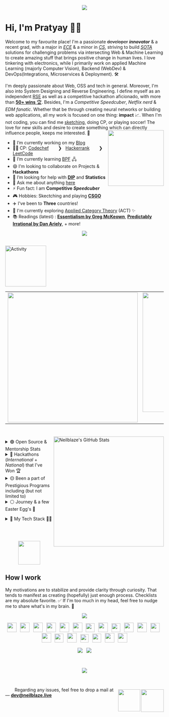<p align="center">
  <img  src="https://user-images.githubusercontent.com/48355572/207961878-f24217cf-d514-4ee9-90f9-bebd4111a6a0.png">
  <br>


# Hi, I'm Pratyay 👋🏻

Welcome to my favourite place! I'm a passionate ~~developer~~ **_innovator_** & a recent grad, with a major in [*ECE*](https://en.wikipedia.org/?title=Electronics_and_Communication_Engineering&redirect=no) & a minor in [*CS*](https://en.wikipedia.org/wiki/Computer_science), striving to build [_SOTA_](https://en.wikipedia.org/wiki/State_of_the_art) solutions for challenging problems via intersecting Web & Machine Learning to create amazing stuff that brings positive change in human lives. I love tinkering with electronics, while I primarily work on applied Machine Learning (majorly Computer Vision), Backend (WebDev) & DevOps(Integrations, Microservices & Deployment). 🛠️

I'm deeply passionate about Web, OSS and tech in general. Moreover, I'm also into System Designing and Reverse Engineering. I define myself as an independent [RSE](https://ukrse.github.io/who.html) as well as a competitive hackathon aficionado, with more than [**50+ wins** 🏆](https://bit.ly/3nuM2Lz). Besides, I'm a _Competitive Speedcuber_, _Netflix nerd_ & _EDM fanatic_. Whether that be through creating neural networks or building web applications, all my work is focused on one thing: **impact** 📈. When I'm not coding, you can find me [sketching](https://urlx.vercel.app/ed-sheeran), doing CP, or playing soccer! The love for new skills and desire to create something which can directly influence people, keeps me interested. 🚀
<img align='right' src='https://user-images.githubusercontent.com/48355572/205913210-a40d093c-c40f-4cf7-b6ec-c67cd953476a.png' width='177'>

- 🔭 I’m currently working on my [Blog](https://blog.neilblaze.live) <a href="https://blog.neilblaze.live"><img src="https://user-images.githubusercontent.com/48355572/234940695-3b5baa71-01f5-4156-aca0-7a759bdec650.gif" width="12.9px" height="12.9px"></a>
- 👨‍💻 CP: [Codechef](https://www.codechef.com/users/zack_007) <a href="https://www.codechef.com/users/zack_007"><img src="https://user-images.githubusercontent.com/48355572/234939005-1a3b35fe-c834-44e6-987e-e86a1deee81c.png" width="14px" height="14px"></a> &nbsp; ❯ &nbsp; [Hackerrank](https://www.hackerrank.com/N3ilz_BL4Z3) <a href="https://www.hackerrank.com/N3ilz_BL4Z3"><img src="https://user-images.githubusercontent.com/48355572/234939454-3defe865-400a-46ec-9d2d-59f9eb8d7d06.png" width="14px" height="14px"></a> &nbsp; ❯ &nbsp; [LeetCode](https://leetcode.com/Neilblaze) <a href="https://leetcode.com/Neilblaze"><img src="https://user-images.githubusercontent.com/48355572/234939592-15f29ec2-10f5-41da-a6ca-7d78db446aa0.png" width="14px" height="14px"></a>
- 🌱 I’m currently learning [BPF](https://en.wikipedia.org/wiki/Berkeley_Packet_Filter) 🖧
- 😄 I’m looking to collaborate on Projects & **Hackathons** <img src="https://user-images.githubusercontent.com/48355572/234943320-94375e5d-9028-4d61-8b7b-eed4f4fe6c86.gif" width="15px" height="15px">
- 🤔 I’m looking for help with [**DIP**](https://en.wikipedia.org/wiki/Digital_image_processing) and **Statistics**
- 💬 Ask me about anything [here](https://github.com/Neilblaze/Neilblaze/issues)
- ⚡ Fun fact: I am **Competitive _Speedcuber_**
- 🎮 Hobbies: Skectching and playing [**CSGO**](https://urlx.vercel.app/csgo-rank) <a href="https://steamcommunity.com/id/NeilzxD"><img src="https://user-images.githubusercontent.com/48355572/234972696-0cbb7e64-16ba-4f6a-a5be-d7b64d361897.png" width="14px" height="14px"></a>
- ✈️ I've been to **Three** countries!
- 🧭 I'm currently exploring [Applied Category Theory](https://arxiv.org/pdf/1809.05923.pdf) (ACT) ✨
- 📚 Readings (latest) : [**Essentialism by Greg McKeown**](https://literal.club/neilblaze/book/essentialism-d4v31), [**Predictably Irrational by Dan Ariely**](https://literal.club/neilblaze/book/predictably-irrational-60c6r), + more!

<p align="center">
  <img src="https://user-images.githubusercontent.com/48355572/209539106-8e1cbfc6-2f3d-4afd-b96a-890d967dd9ab.png">
</p>

<div>

<br/>

<img src="https://user-images.githubusercontent.com/48355572/272910172-1266ac8f-a1de-43d9-94f9-44a0a90b67a0.png" alt="Activity" width="130px"/>
<table><tr><td valign="top" width="41%">
<a href="https://www.instagram.com/neilzblaze"><img src="https://res.cloudinary.com/dutfy6mlc/image/upload/v1696511607/j716mmpp877n3lvlvck5.webp" width="413px"></a>
</td><td valign="top" width="40%">
<a href="https://open.spotify.com/user/31okuur5huofrrd3n6y6v2gyrjx4"><img src="https://spotify-recently-played-readme.vercel.app/api?user=31okuur5huofrrd3n6y6v2gyrjx4&width=380&count=2" width="380px"></a>
</td><td valign="top" width="18%">
<a href="https://calendly.com/neilblaze/meetings"><img src="https://i.postimg.cc/8zMy25r3/schedule-Ca-L.webp" width="210px"></a>
</td></tr></table>

<br/>


<img align="right" style="padding-top: 7px;" src="https://github-readme-streak-stats.herokuapp.com?user=Neilblaze&theme=blue-green&hide_border=true&date_format=M%20j%5B%2C%20Y%5D&background=DD272700&stroke=5326DD&fire=DD2727&ring=242EDC&sideNums=25C9DD" alt="Neilblaze's GitHub Stats" width="350" />  


<p align="left">
<details><summary> 🟢 Open Source & Mentorship Stats <img src="https://user-images.githubusercontent.com/48355572/234978665-08b7d16e-dace-479a-a061-478972c43f6b.gif" width="14px" height="14px"></summary>
<p>

- [Google Code-In'19](https://codein.withgoogle.com/archive/2019/organization/6265089057882112/) @Tensorflow &nbsp; ❯ &nbsp; (Mentor)
- [HackInCodes'20](https://hakincodes.tech) &nbsp; ❯ &nbsp; (Project Admin + Mentor)
- [Kharagpur Winter of Code (KWoC) 2020](https://kwoc.kossiitkgp.org) @IITKgp &nbsp; ❯ &nbsp; (Mentor)
- [NJACK Winter of Code 2020](http://njackwinterofcode.github.io) @IITPatna &nbsp; ❯ &nbsp; (Project Admin + Mentor)
- [DSC NSEC Winter of Code 2020](https://winterofcode.com) &nbsp; ❯ &nbsp; (Mentor)
- [Script Winter of Code (SWOC)](http://swoc.tech) 2020 &nbsp; ❯ &nbsp; (Mentor)
- [Hyperedge Winter of Blockchain](https://hyperedge.so/wob) 2023 &nbsp; ❯ &nbsp; (Mentor)
- [GirlScript Summer of Code](https://gssoc.girlscript.tech) (GSSoC) 2023 &nbsp; ❯ &nbsp; (Mentor)
- [Social Winter of Code](https://www.socialwinterofcode.com) (SWoC) 2023 &nbsp; ❯ &nbsp; (Mentor)


<br/>

💡 **Fun Fact** : Other affiliations include being PA's in [TSoC](https://tsoc.dev/projects), [SSoC](https://www.linkedin.com/posts/scriptwinterofcode_swoc-2022-team-activity-6911533140339552256-_bNL/) I've mentored over ***2.5K+*** students across the globe by mentoring hackers in International Hackathons, for e.g. :- 
<br/>

<table><tr><td valign="top" width="60%">

## <a href="https://github.com/neilblaze"><img src="https://user-images.githubusercontent.com/48355572/234984847-4e6b24f7-6a4a-4428-9924-fd34774d512c.png" title="MentorshipLogo" alt="Provided mentorship in the following hackathons" width="auto"/> </a>
 
| **Hackathon** | **Host** | **Place** |
| --- | --- | --- |
[Hack the North 2020++](https://hackthenorth.com)             | University of Waterloo, CA                                    |  Remote  |
[SunHacks 2020](https://sunhacks.io)                          | Arizona State University                                      |  Remote  |
[nwHacks 2021](https://www.nwhacks.io)                        | UBC Vancouver, CA                                             |  Remote  |
[Hack the NorthEast 2021](https://hackthenortheast.com)       | HTNE                                                          |  Remote  |
[SacHacks 2021](https://sachacks.io)                          | UC Davis                                                      |  Remote  |
[TartanHacks 2021](https://www.tartanhacks.com)               | Carnegie Mellon University                                    |  Remote  |
[SigmaHacks-2.0 2021](https://sigmahacks.org)                 | SigmaHacks                                                    |  Remote  |
[SBUHacks 2021](https://sbuhacks.org)                         | Stony Brook University                                        |  Remote  |
[StormHacks 2021](https://stormhacks.com)                     | Simon Fraser University                                       |  Remote  |
[UofTHacks-X 2023](https://uofthacks.com)                     | University of Toronto                                         |  Remote  |
[Hack@Brown 2023](https://2023.hackatbrown.org)               | Brown University                                              |  Remote  |
[McHacks 2023](https://www.mchacks.ca)                        | McGill University                                             |  Remote  |
[HackMIT 2023](https://hackmit.org)                           | Massachusetts Institute of Technology                         |  Remote  |
[Cal Hacks 10.0 2023](https://www.calhacks.io)                | UC Berkeley                                                   |  Remote  |
 
</td><td valign="top" width="40%">

## <a href="https://github.com/neilblaze"><img src="https://user-images.githubusercontent.com/48355572/234985823-3da24d69-f3c8-4fac-b789-0b683c378b53.png" title="InterestedOrganizations" alt="Organizations of interest" width="auto"/> </a>   

- [Tensorflow](https://github.com/tensorflow) <img src="https://user-images.githubusercontent.com/48355572/234987454-6b44ef88-e396-4a93-88e2-8e61274257ea.png" width="14.5px" height="15.5px">
- [MediaPipe](https://github.com/google/mediapipe) <img src="https://user-images.githubusercontent.com/48355572/265551775-b498b260-aaba-4bd6-9751-737485aef6d0.png" width="15px" height="15px">
- [Apache Software Foundation](https://github.com/apache) <img src="https://user-images.githubusercontent.com/48355572/234987743-dbccbb63-4cd8-4e42-8e71-bff1249cf939.png" width="15px" height="15px">
- [Pytorch](https://github.com/pytorch) <img src="https://user-images.githubusercontent.com/48355572/234988080-cf2778c5-3599-4647-ae7d-d5a162c86fb8.png" width="10px" height="13px">
- [Numpy](https://github.com/numpy) <img src="https://user-images.githubusercontent.com/48355572/234988613-acbb0932-5bc2-47ae-83d6-70ced6cd724d.png" width="15px" height="15px">
- [Layer5](https://layer5.io) <img src="https://user-images.githubusercontent.com/48355572/234989129-48e5f558-7c33-485d-83bb-7651215c3058.png" width="12px" height="12px">
- [Sigstore](https://github.com/sigstore) <img src="https://user-images.githubusercontent.com/48355572/234989351-e59efb75-e7af-4e67-8f00-1be9c915f96e.png" width="12px" height="12px">
- [Cilium](https://github.com/cilium) <img src="https://user-images.githubusercontent.com/48355572/234989858-5556f23e-2299-4bd8-adb8-4a400959bc50.png" width="14px" height="14px">
- [Processing Foundation](https://github.com/processing) <img src="https://user-images.githubusercontent.com/48355572/234990297-b0adceb5-5fcd-4522-9cc4-f91991f9c112.png" width="12px" height="14px">
- [Publiclab](https://github.com/publiclab) <img src="https://user-images.githubusercontent.com/48355572/234990484-3b7c777e-fd4b-4c64-a2f9-4e5dc96c631f.png" width="12.5px" height="12px">
- [gRPC](https://github.com/grpc) <img src="https://user-images.githubusercontent.com/48355572/265551910-84de7026-16ee-4b74-8aca-9cc74fb3241c.png" width="13px" height="13px">
- [DSCAOT](https://dscaot.xyz) <img src="https://github.com/apache/apisix/assets/48355572/74555b59-4af8-42be-802c-a3837f3ea2ad" width="18px" height="10px">
- [BioConda](https://github.com/bioconda) <img src="https://user-images.githubusercontent.com/48355572/234990936-1dceeb8d-aa92-48f9-b529-b5e04f44cd69.png" width="13px" height="13px">
- [Fossasia](https://github.com/fossasia) <img src="https://user-images.githubusercontent.com/48355572/234991428-bde6d1cc-529b-4258-9bd2-fee9b95de049.png" width="12px" height="12px">
- [Anitab-Org](https://github.com/anitab-org) <img src="https://user-images.githubusercontent.com/48355572/234991658-3fdb31ec-5ad1-4791-aa77-41dd0177c8ca.png" width="12px" height="12px">

<br/>

</td></tr></table>


<br/>
</p>
</details>


<details><summary> 🔵 Hackathons (<i>International</i> + <i>National</i>) that I've Won 🏆 <img src="https://user-images.githubusercontent.com/48355572/234978665-08b7d16e-dace-479a-a061-478972c43f6b.gif" width="14px" height="14px"></summary> 
<p><br/><br/><br/>
  
| **Year** | **Name of Hackathon** | **Organizer (Name of International Institution/Organisation) 🏫** | **Position / Award 🏆** | **Explore Project** |
| --- | --- | --- | --- | --- |
| 2024 | [CalgaryHacks 2024](https://calgaryhacks-2024.devpost.com) <img src="https://user-images.githubusercontent.com/48355572/234949697-2534f427-c3e9-43bd-b81c-353c4f21405d.jpg" width="18px" height="14px"> | University of Calgary | Tier 1 — Second Place | [View](https://devpost.com/software/visionaid) <a href="https://devpost.com/software/visionaid" target="_blank"><img src="https://user-images.githubusercontent.com/48355572/222726664-140bd1cf-fb29-4fd5-8926-d659c4632ea7.png" width="12px" height="12px"></a> |
| 2023 | [Hacktech 2023](https://hacktech-2023.devpost.com) <img src="https://user-images.githubusercontent.com/48355572/234949697-2534f427-c3e9-43bd-b81c-353c4f21405d.jpg" width="18px" height="14px"> | California Institute of Technology (Caltech) | Grand Prize — Best Hack (Senior Division) | [View](https://devpost.com/software/up-cycle) <a href="https://devpost.com/software/up-cycle" target="_blank"><img src="https://user-images.githubusercontent.com/48355572/222726664-140bd1cf-fb29-4fd5-8926-d659c4632ea7.png" width="12px" height="12px"></a> |
| 2023 | [MetroHacks 2023](https://metrohacks-2023-19943.devpost.com) | MetroHacks — ACP / ASR-X | 1st Place (Best Overall) — Communication Track (18+, Advanced Category) | [View](https://devpost.com/software/historacle) <a href="https://devpost.com/software/historacle" target="_blank"><img src="https://user-images.githubusercontent.com/48355572/222726664-140bd1cf-fb29-4fd5-8926-d659c4632ea7.png" width="12px" height="12px"></a> |
| 2023 | [Web3Apps](https://web3apps-19509.devpost.com) | Major League Hacking (MLH) | Best Use of Hedera | [View](https://devpost.com/software/verisage) <a href="https://devpost.com/software/verisage" target="_blank"><img src="https://user-images.githubusercontent.com/48355572/222726664-140bd1cf-fb29-4fd5-8926-d659c4632ea7.png" width="12px" height="12px"></a> |
| 2023 | [University of Bridgeport Hackathon](https://bpt-hackathon.devpost.com) | University of Bridgeport | 1st Place Prize | [View](https://devpost.com/software/lyceum) <a href="https://devpost.com/software/lyceum" target="_blank"><img src="https://user-images.githubusercontent.com/48355572/222726664-140bd1cf-fb29-4fd5-8926-d659c4632ea7.png" width="12px" height="12px"></a> |
| 2023 | [Citro Hacks 2023](https://citro-hacks-2023.devpost.com) | Citro Tech | Best Collegiate Hack | [View](https://devpost.com/software/facemelody) <a href="https://devpost.com/software/facemelody" target="_blank"><img src="https://user-images.githubusercontent.com/48355572/222726664-140bd1cf-fb29-4fd5-8926-d659c4632ea7.png" width="12px" height="12px"></a> |
| 2023 | [Hack the Hill](https://hack-the-hill.devpost.com) | University of Ottawa & Carleton University | Best Use of Google Cloud | [View](https://devpost.com/software/onionalyze) <a href="https://devpost.com/software/onionalyze" target="_blank"><img src="https://user-images.githubusercontent.com/48355572/222726664-140bd1cf-fb29-4fd5-8926-d659c4632ea7.png" width="12px" height="12px"></a> |
| 2023 | [Scaling Ethereum](https://ethglobal.com/events/scaling2023) | ETH Global | Polybase — Pool Prize | [View](https://ethglobal.com/showcase/fund3r-fw35o) <a href="https://ethglobal.com/showcase/fund3r-fw35o" target="_blank"><img src="https://user-images.githubusercontent.com/48355572/222726664-140bd1cf-fb29-4fd5-8926-d659c4632ea7.png" width="12px" height="12px"></a> |
| 2023 | [Hack Around the World 2](https://hack-around-the-world-2.devpost.com) | Major League Hacking (MLH) | Best Domain Name from GoDaddy Registry [APAC Only] | [View](https://devpost.com/software/tomravel) <a href="https://devpost.com/software/tomravel" target="_blank"><img src="https://user-images.githubusercontent.com/48355572/222726664-140bd1cf-fb29-4fd5-8926-d659c4632ea7.png" width="12px" height="12px"></a> |
| 2023 | [EthForAll 2023](https://ethforall.devfolio.co) | Devfolio x ETHIndia | Arcana Network Auth Prize | [View](https://devfolio.co/projects/studysurf-5ec7) <a href="https://devfolio.co/projects/studysurf-5ec7" target="_blank"><img src="https://user-images.githubusercontent.com/48355572/222726664-140bd1cf-fb29-4fd5-8926-d659c4632ea7.png" width="12px" height="12px"></a> |
| 2023 | [Linode Hackathon 2023](https://dev.to/devteam/linode-dev-hackathon-winners-announced-2821) | Linode x DEV | Runner-Up — Smooth Shifters | [View](https://dev.to/devteam/linode-dev-hackathon-winners-announced-2821#:~:text=%23linodehackathon-,HealthifAI) <a href="https://dev.to/devteam/linode-dev-hackathon-winners-announced-2821#:~:text=%23linodehackathon-,HealthifAI" target="_blank"><img src="https://user-images.githubusercontent.com/48355572/222726664-140bd1cf-fb29-4fd5-8926-d659c4632ea7.png" width="12px" height="12px"></a> |
| 2023 | [Hacklytics 2023](https://hacklytics23.devpost.com) | Georgia Tech | Best Healthcare Hack | [View](https://devpost.com/software/healthifai) <a href="https://devpost.com/software/healthifai" target="_blank"><img src="https://user-images.githubusercontent.com/48355572/222726664-140bd1cf-fb29-4fd5-8926-d659c4632ea7.png" width="12px" height="12px"></a> |
| 2023 | [DeisHacks 2023](https://deishacks-2023.devpost.com) | Brandeis University | *Hidden Jem* Track Prize ([$500](https://user-images.githubusercontent.com/48355572/217180869-9f6dcd0a-3f81-4001-960a-2f341d80d73c.png))  | [View](https://devpost.com/software/land-of-a-thousand-hills-collectibles) <a href="https://devpost.com/software/land-of-a-thousand-hills-collectibles" target="_blank"><img src="https://user-images.githubusercontent.com/48355572/222726664-140bd1cf-fb29-4fd5-8926-d659c4632ea7.png" width="12px" height="12px"></a> |
| 2023 | [HackED](https://hacked-2023.devpost.com) | University of Alberta | Best Use of MongoDB Atlas | [View](https://devpost.com/software/edwiz) <a href="https://devpost.com/software/edwiz" target="_blank"><img src="https://user-images.githubusercontent.com/48355572/222726664-140bd1cf-fb29-4fd5-8926-d659c4632ea7.png" width="12px" height="12px"></a> |
| 2022 | [Hacky New Year!](https://hacky-new-year.devpost.com) | Major League Hacking | Most Innovative Hack | [View](https://devpost.com/software/collabworks) <a href="https://devpost.com/software/collabworks" target="_blank"><img src="https://user-images.githubusercontent.com/48355572/222726664-140bd1cf-fb29-4fd5-8926-d659c4632ea7.png" width="12px" height="12px"></a> |
| 2022 | [Hacky Winterland 2](https://hacky-winterland-2.devpost.com) | Major League Hacking (MLH) | Best Use of Google Cloud | [View](https://devpost.com/software/save-our-snooze) <a href="https://devpost.com/software/save-our-snooze" target="_blank"><img src="https://user-images.githubusercontent.com/48355572/222726664-140bd1cf-fb29-4fd5-8926-d659c4632ea7.png" width="12px" height="12px"></a> |
| 2022 | [MongoDB Atlas Hackathon 2022](https://dev.to/devteam/announcing-the-mongodb-atlas-hackathon-2022-on-dev-2107) | MongoDB x DEV | Runner-Up — Choose Your Own Adventure | [View](https://dev.to/devteam/mongodb-atlas-hackathon-2022-winners-announced-iib#:~:text=dotnet%20%23mongodb-,Binoculearn.ai) <a href="https://dev.to/devteam/mongodb-atlas-hackathon-2022-winners-announced-iib#:~:text=dotnet%20%23mongodb-,Binoculearn.ai" target="_blank"><img src="https://user-images.githubusercontent.com/48355572/222726664-140bd1cf-fb29-4fd5-8926-d659c4632ea7.png" width="12px" height="12px"></a> |
| 2022 | [MetroHacks 2022](https://metrohacks-2022.devpost.com) | MetroHacks — ASR-X | 1st Place (Best Overall) - Education Track (18+, Advanced Category) ; Most Creative Use of *Twilio* | [View](https://devpost.com/software/binoculearn) <a href="https://devpost.com/software/binoculearn" target="_blank"><img src="https://user-images.githubusercontent.com/48355572/222726664-140bd1cf-fb29-4fd5-8926-d659c4632ea7.png" width="12px" height="12px"></a> |
| 2022 | [Impractical Hackers 2](https://impracticalhackers2.devpost.com) | Major League Hacking (MLH) | Best Domain Name from GoDaddy Registry [APAC Only] | [View](https://devpost.com/software/sonicsurf) <a href="https://devpost.com/software/sonicsurf" target="_blank"><img src="https://user-images.githubusercontent.com/48355572/222726664-140bd1cf-fb29-4fd5-8926-d659c4632ea7.png" width="12px" height="12px"></a> |
| 2022 | [PeddieHacks](https://peddiehacks2022.devpost.com) | Peddie School, Hightstown, New Jersey | *Passion Prize by 1517* & *Education College Prize* | [View](https://devpost.com/software/summarizr-hczls7) <a href="https://devpost.com/software/summarizr-hczls7" target="_blank"><img src="https://user-images.githubusercontent.com/48355572/222726664-140bd1cf-fb29-4fd5-8926-d659c4632ea7.png" width="12px" height="12px"></a> |
| 2022 | [KYH Hackathon](https://katy-youth-hacks.devpost.com) | KatyYouthHacks | Best Overall Winner | [View](https://devpost.com/software/food-oasis-irp89a) <a href="https://devpost.com/software/food-oasis-irp89a" target="_blank"><img src="https://user-images.githubusercontent.com/48355572/222726664-140bd1cf-fb29-4fd5-8926-d659c4632ea7.png" width="12px" height="12px"></a> |
| 2022 | [Impact Hacks](https://impact-hacks.devpost.com) | Irvington High School Data Science Club | Judge's Choice | [View](https://devpost.com/software/food-oasis-irp89a) <a href="https://devpost.com/software/food-oasis-irp89a" target="_blank"><img src="https://user-images.githubusercontent.com/48355572/222726664-140bd1cf-fb29-4fd5-8926-d659c4632ea7.png" width="12px" height="12px"></a> |
| 2022 | [GryphHacks](https://gryphhacks-2022.devpost.com) | University of Guelph | Second Place Overall ; Best CI/CD Application Using CircleCI ; Best use of CockroachDB | [View](https://devpost.com/software/skript) <a href="https://devpost.com/software/skript" target="_blank"><img src="https://user-images.githubusercontent.com/48355572/222726664-140bd1cf-fb29-4fd5-8926-d659c4632ea7.png" width="12px" height="12px"></a> |
| 2022 | [RU Hacks](https://ru-hacks-2022-digital-15171.devpost.com) | Ryerson University | Best Application of DCP API 1st Place ; Best Use of Google Cloud ; Mini Win: Most Engaging Demo Video | [View](https://devpost.com/software/r-u-safe) <a href="https://devpost.com/software/r-u-safe" target="_blank"><img src="https://user-images.githubusercontent.com/48355572/222726664-140bd1cf-fb29-4fd5-8926-d659c4632ea7.png" width="12px" height="12px"></a> |
| 2022 | [SD Hacks](https://sd-hacks-2022.devpost.com) | UC San Diego | First Place ($1000) - MageAI challenge (Tied) | [View](https://devpost.com/software/hydroptimum) <a href="https://devpost.com/software/hydroptimum" target="_blank"><img src="https://user-images.githubusercontent.com/48355572/222726664-140bd1cf-fb29-4fd5-8926-d659c4632ea7.png" width="12px" height="12px"></a> |
| 2022 | [PickHacks](https://hackprinceton-spring-2022.devpost.com) | Missouri S&T | Best Use of MATLAB | [View](https://devpost.com/software/perfect-playlists-saxc6u) <a href="https://devpost.com/software/perfect-playlists-saxc6u" target="_blank"><img src="https://user-images.githubusercontent.com/48355572/222726664-140bd1cf-fb29-4fd5-8926-d659c4632ea7.png" width="12px" height="12px"></a> |
| 2022 | [HackPrinceton Spring'22](https://hackprinceton-spring-2022.devpost.com) | Princeton University | Most Creative Use of Twilio | [View](https://devpost.com/software/fintruist) <a href="https://devpost.com/software/fintruist" target="_blank"><img src="https://user-images.githubusercontent.com/48355572/222726664-140bd1cf-fb29-4fd5-8926-d659c4632ea7.png" width="12px" height="12px"></a> |
| 2022 | [Faber Web3 Hackathon](https://faberweb3.devpost.com) | Faber Inc. | Third Best Overall ; Across the Line Award | [View](https://devpost.com/software/sparkstream) <a href="https://devpost.com/software/sparkstream" target="_blank"><img src="https://user-images.githubusercontent.com/48355572/222726664-140bd1cf-fb29-4fd5-8926-d659c4632ea7.png" width="12px" height="12px"></a> |
| 2022 | [Hacktech](https://hacktech-2022.devpost.com) | California Institute of Technology (Caltech) | *Best ML/AI Hack* ; *Passion Prize by 1517*  | [View](https://devpost.com/software/ziro) <a href="https://devpost.com/software/ziro" target="_blank"><img src="https://user-images.githubusercontent.com/48355572/222726664-140bd1cf-fb29-4fd5-8926-d659c4632ea7.png" width="12px" height="12px"></a> |
| 2022 | [HackNYU](https://hacknyu-2022.devpost.com) | New York University | Best Overall — *Track: Inclusion*  | [View](https://devpost.com/software/parampower) <a href="https://devpost.com/software/parampower" target="_blank"><img src="https://user-images.githubusercontent.com/48355572/222726664-140bd1cf-fb29-4fd5-8926-d659c4632ea7.png" width="12px" height="12px"></a> |
| 2022 | [TAMUhack](https://tamuhack2022.devpost.com) | Texas A&M University | PIMCO Challenge | [View](https://devpost.com/software/educoin-h76rgt) <a href="https://devpost.com/software/educoin-h76rgt" target="_blank"><img src="https://user-images.githubusercontent.com/48355572/222726664-140bd1cf-fb29-4fd5-8926-d659c4632ea7.png" width="12px" height="12px"></a> |
| 2021 | [Kent Hack Enough](https://kent-hack-enough-2021.devpost.com) | Kent State University | Best Use of Google Cloud, Best International Hack (Tied)  | [View](https://devpost.com/software/unisight) <a href="https://devpost.com/software/unisight" target="_blank"><img src="https://user-images.githubusercontent.com/48355572/222726664-140bd1cf-fb29-4fd5-8926-d659c4632ea7.png" width="12px" height="12px"></a> |
| 2021 | [MetroHacks](https://metrohacks2021.devpost.com) | ACP x Tsinghua University | Best Overall  | [View](https://devpost.com/software/zentube) <a href="https://devpost.com/software/zentube" target="_blank"><img src="https://user-images.githubusercontent.com/48355572/222726664-140bd1cf-fb29-4fd5-8926-d659c4632ea7.png" width="12px" height="12px"></a> |
| 2021 | [HackUMBC Fall 2021](https://hackumbc-fall-2021.devpost.com) | University of Maryland, Baltimore County | Best Financial Hack — Capital One  | [View](https://devpost.com/software/quikserve) <a href="https://devpost.com/software/quikserve" target="_blank"><img src="https://user-images.githubusercontent.com/48355572/222726664-140bd1cf-fb29-4fd5-8926-d659c4632ea7.png" width="12px" height="12px"></a> |
| 2021 | [VolHacks V](https://volhacks-v.devpost.com) | University of Tennessee | Jina AI — Best Hack Using Jina AI | [View](https://devpost.com/software/quikserve) <a href="https://devpost.com/software/quikserve" target="_blank"><img src="https://user-images.githubusercontent.com/48355572/222726664-140bd1cf-fb29-4fd5-8926-d659c4632ea7.png" width="12px" height="12px"></a> |
| 2021 | [Cal Hacks 8.0](https://cal-hacks-8.devpost.com) | UC Berkeley | BlackRock Challenge — Financial Wellbeing (Best Overall) ; The @ Company — Mobile Apps Post “The Social Dilemma” (First Place) ; MLH — Best Use of Google Cloud ; The @ Company — Best Use of @ Platform  | [View](https://devpost.com/software/renteasy) <a href="https://devpost.com/software/renteasy" target="_blank"><img src="https://user-images.githubusercontent.com/48355572/222726664-140bd1cf-fb29-4fd5-8926-d659c4632ea7.png" width="12px" height="12px"></a> |
| 2021 | [Pitt Challenge](https://pitt-challenge-2021.devpost.com) | University of Pittsburgh — School of Pharmacy and the Clinical and Translational Science Institute (CTSI) | Overall 2nd Place (Tied) | [View](https://devpost.com/software/sheerai) <a href="https://devpost.com/software/sheerai" target="_blank"><img src="https://user-images.githubusercontent.com/48355572/222726664-140bd1cf-fb29-4fd5-8926-d659c4632ea7.png" width="12px" height="12px"></a> |
| 2021 | [MHacks 14](https://mhacks-14.devpost.com) | University of Michigan | Best Machine Learning Hack ; Best Educational Hack - Leading Learners | [View](https://devpost.com/software/retro-study) <a href="https://devpost.com/software/retro-study" target="_blank"><img src="https://user-images.githubusercontent.com/48355572/222726664-140bd1cf-fb29-4fd5-8926-d659c4632ea7.png" width="12px" height="12px"></a> |
| 2021 | [MakeUC](https://makeuc-2021.devpost.com) | University of Cincinnati | [Givaudan] Best Hack for Demystifying Food Experience ; [Tezos] Best Project Using Blockchain — 2nd Place ($2000) | [View](https://devpost.com/software/recaipe) <a href="https://devpost.com/software/recaipe" target="_blank"><img src="https://user-images.githubusercontent.com/48355572/222726664-140bd1cf-fb29-4fd5-8926-d659c4632ea7.png" width="12px" height="12px"></a> |
| 2021 | [DivHacks](https://divhacks.devpost.com) | Columbia University | Most Fun or Unique Hack | [View](https://devpost.com/software/safelynk) <a href="https://devpost.com/software/safelynk" target="_blank"><img src="https://user-images.githubusercontent.com/48355572/222726664-140bd1cf-fb29-4fd5-8926-d659c4632ea7.png" width="12px" height="12px"></a> |
| 2021 | [HyperHacks](https://hyperhacks.devpost.com) | HyperHacks Inc. | Top 10 | [View](https://devpost.com/software/aquastreet) <a href="https://devpost.com/software/aquastreet" target="_blank"><img src="https://user-images.githubusercontent.com/48355572/222726664-140bd1cf-fb29-4fd5-8926-d659c4632ea7.png" width="12px" height="12px"></a> |
| 2021 | [Backyard Hacks 2.0](https://backyardhackstwo.devpost.com) | Major League Hacking | Best use of Google Cloud | [View](https://devpost.com/software/socialcurator) <a href="https://devpost.com/software/socialcurator" target="_blank"><img src="https://user-images.githubusercontent.com/48355572/222726664-140bd1cf-fb29-4fd5-8926-d659c4632ea7.png" width="12px" height="12px"></a> |
| 2021 | [HackMIT 2021](https://archive.hackmit.org/2021) | Massachusetts Institute of Technology (MIT) | *Best Financial Hack* — Capital One ; *Best Hack for Environmental Sustainability Investing* — Arrowstreet Capital | [View](https://github.com/thisjustinh/ESGBoost) <a href="https://github.com/thisjustinh/ESGBoost" target="_blank"><img src="https://user-images.githubusercontent.com/48355572/222726664-140bd1cf-fb29-4fd5-8926-d659c4632ea7.png" width="12px" height="12px"></a> |
| 2021 | [PyTorch Annual Hackathon 2021](https://pytorch2021.devpost.com) | Facebook | Honorable Mention | [View](https://devpost.com/software/agingclock) <a href="https://devpost.com/software/agingclock" target="_blank"><img src="https://user-images.githubusercontent.com/48355572/222726664-140bd1cf-fb29-4fd5-8926-d659c4632ea7.png" width="12px" height="12px"></a> |
| 2021 | [HopHacks Fall 2021](https://hophacks-fall-2021.devpost.com) | Johns Hopkins University, Maryland | Hacking — Runner Up | [View](https://devpost.com/software/spiroshield) <a href="https://devpost.com/software/spiroshield" target="_blank"><img src="https://user-images.githubusercontent.com/48355572/222726664-140bd1cf-fb29-4fd5-8926-d659c4632ea7.png" width="12px" height="12px"></a> |
| 2021 | [PennApps XXII](https://pennapps-xxii.devpost.com) | University of Pennsylvania | Top 10 ; Sponsored Route: Best Use of IPFS and/or Filecoin | [View](https://devpost.com/software/spotzoo) <a href="https://devpost.com/software/spotzoo" target="_blank"><img src="https://user-images.githubusercontent.com/48355572/222726664-140bd1cf-fb29-4fd5-8926-d659c4632ea7.png" width="12px" height="12px"></a> |
| 2021 | [PeddieHacks](https://peddiehacks2021.devpost.com) | Peddie School, Hightstown, New Jersey | Judges' Prize | [View](https://devpost.com/software/eyeballin) <a href="https://devpost.com/software/eyeballin" target="_blank"><img src="https://user-images.githubusercontent.com/48355572/222726664-140bd1cf-fb29-4fd5-8926-d659c4632ea7.png" width="12px" height="12px"></a> |
| 2021 | [Slam Dunk Hacks](https://slamdunkhacks.devpost.com) | Major League Hacking | First Overall ; Best Domain Name from GoDaddy Registry [APAC Only] | [View](https://devpost.com/software/eyeballin) <a href="https://devpost.com/software/eyeballin" target="_blank"><img src="https://user-images.githubusercontent.com/48355572/222726664-140bd1cf-fb29-4fd5-8926-d659c4632ea7.png" width="12px" height="12px"></a> |
| 2021 | [HackUPC 2021](https://hackupc2021.devpost.com) | Universitat Politècnica de Catalunya · Barcelona Tech - UPC | Second Best Overall ; IThinkUPC Challenge (Best Overall) | [View](https://devpost.com/software/edyfai) <a href="https://devpost.com/software/edyfai" target="_blank"><img src="https://user-images.githubusercontent.com/48355572/222726664-140bd1cf-fb29-4fd5-8926-d659c4632ea7.png" width="12px" height="12px"></a> |
| 2021 | [IBM Healthcare Innovation Challenge](https://www.ibm.com/in-en/industries/healthcare) | IBM | Second Best Overall (APAC) ; Innovators Award | [View](https://devpost.com/software/healthbay) <a href="https://devpost.com/software/healthbay" target="_blank"><img src="https://user-images.githubusercontent.com/48355572/222726664-140bd1cf-fb29-4fd5-8926-d659c4632ea7.png" width="12px" height="12px"></a> |
| 2021 | [Hacktech 2021](https://hacktech2021.devpost.com) | Caltech | Runner-Up (Best Overall) | [View](https://devpost.com/software/aerowave#updates) <a href="https://devpost.com/software/aerowave#updates" target="_blank"><img src="https://user-images.githubusercontent.com/48355572/222726664-140bd1cf-fb29-4fd5-8926-d659c4632ea7.png" width="12px" height="12px"></a> |
| 2021 | [HueHacks](https://huehacks.devpost.com) | Major League Hacking | Work of Art Hack | [View](https://devpost.com/software/_colorsive_) <a href="https://devpost.com/software/_colorsive_" target="_blank"><img src="https://user-images.githubusercontent.com/48355572/222726664-140bd1cf-fb29-4fd5-8926-d659c4632ea7.png" width="12px" height="12px"></a> |
| 2021 | [HackPSU Spring 2021](https://hackpsu-spring-2021.devpost.com) | Penn State University | Nittany Ai Alliance — Ai for Good (First Place) ; HackPSU Health and Wellness | [View](https://devpost.com/software/adoptic) <a href="https://devpost.com/software/adoptic" target="_blank"><img src="https://user-images.githubusercontent.com/48355572/222726664-140bd1cf-fb29-4fd5-8926-d659c4632ea7.png" width="12px" height="12px"></a> |
| 2021 | [Hackthrob](https://hackthrob.devpost.com) | Major League Hacking | Best Hardware Hack presented by Digi-Key | [View](https://devpost.com/software/closeness) <a href="https://devpost.com/software/closeness" target="_blank"><img src="https://user-images.githubusercontent.com/48355572/222726664-140bd1cf-fb29-4fd5-8926-d659c4632ea7.png" width="12px" height="12px"></a> |
| 2021 | [HackBU 2021](https://hackbu-2021.devpost.com) | Binghamton University | Best Design (UI) sponsored by RubyApps | [View](https://devpost.com/software/pronounce) <a href="https://devpost.com/software/pronounce" target="_blank"><img src="https://user-images.githubusercontent.com/48355572/222726664-140bd1cf-fb29-4fd5-8926-d659c4632ea7.png" width="12px" height="12px"></a> |
| 2021 | [uOttaHack 4](https://uottahack-4.devpost.com) | University of Ottawa | 1st Place Overall ; Solace - Best use of PubSub+ (Best Overall) | [View](https://devpost.com/software/ambuplus) <a href="https://devpost.com/software/ambuplus" target="_blank"><img src="https://user-images.githubusercontent.com/48355572/222726664-140bd1cf-fb29-4fd5-8926-d659c4632ea7.png" width="12px" height="12px"></a> |
| 2021 | [TartanHacks 2021](https://tartanhacks-2021.devpost.com) | Carnegie Mellon University (CMU) | Best use of DataStax Astra | [View](https://devpost.com/software/extra-change) <a href="https://devpost.com/software/extra-change" target="_blank"><img src="https://user-images.githubusercontent.com/48355572/222726664-140bd1cf-fb29-4fd5-8926-d659c4632ea7.png" width="12px" height="12px"></a> |
| 2021 | [Hoya Hacks 2021](https://hoya-hacks-2021.devpost.com) | Georgetown University | 1st Place Overall | [View](https://devpost.com/software/krishai-htkagf) <a href="https://devpost.com/software/krishai-htkagf" target="_blank"><img src="https://user-images.githubusercontent.com/48355572/222726664-140bd1cf-fb29-4fd5-8926-d659c4632ea7.png" width="12px" height="12px"></a> |
| 2021 | [Quantahacks 2021](https://quantahacks.devpost.com) | Quantahacks | Second Place Overall | [View](https://devpost.com/software/customer-car) <a href="https://devpost.com/software/customer-car" target="_blank"><img src="https://user-images.githubusercontent.com/48355572/222726664-140bd1cf-fb29-4fd5-8926-d659c4632ea7.png" width="12px" height="12px"></a> |
| 2021 | [Hack APAC](https://hackapac.devpost.com) | Major League Hacking | Best use of Google Cloud | [View](https://devpost.com/software/krishai) <a href="https://devpost.com/software/krishai" target="_blank"><img src="https://user-images.githubusercontent.com/48355572/222726664-140bd1cf-fb29-4fd5-8926-d659c4632ea7.png" width="12px" height="12px"></a> |
| 2021 | [Hack Your Portfolio](https://hackyourportfolio.devpost.com) | Major League Hacking | Best Social Good Hack | [View](https://devpost.com/software/teach-for-a-cause) <a href="https://devpost.com/software/teach-for-a-cause" target="_blank"><img src="https://user-images.githubusercontent.com/48355572/222726664-140bd1cf-fb29-4fd5-8926-d659c4632ea7.png" width="12px" height="12px"></a> |
| 2021 | [DigitalOcean App Platform Hackathon](https://dev.to/devteam/announcing-the-digitalocean-app-platform-hackathon-on-dev-2i1k) | DigitalOcean x DEV.to | Runner up | [View](https://dev.to/devteam/digitalocean-app-platform-hackathon-winners-announced-ig0#:~:text=docker%20%23showdev-,%40neilblaze,-Who%2Dof%2Dus) <a href="https://dev.to/devteam/digitalocean-app-platform-hackathon-winners-announced-ig0#:~:text=docker%20%23showdev-,%40neilblaze,-Who%2Dof%2Dus" target="_blank"><img src="https://user-images.githubusercontent.com/48355572/222726664-140bd1cf-fb29-4fd5-8926-d659c4632ea7.png" width="12px" height="12px"></a> |
| 2020 | [SharkHacks](https://sharkhacks.devpost.com) | Major League Hacking | Best Domain Name from GoDaddy Registry [APAC Only] | [View](https://devpost.com/software/sharkroom) <a href="https://devpost.com/software/sharkroom" target="_blank"><img src="https://user-images.githubusercontent.com/48355572/222726664-140bd1cf-fb29-4fd5-8926-d659c4632ea7.png" width="12px" height="12px"></a> |
| 2020 | [DandyHacks](https://dandyhacks-2020.devpost.com) | University of Rochester | echoAR Track Prize | [View](https://devpost.com/software/edubattle) <a href="https://devpost.com/software/edubattle" target="_blank"><img src="https://user-images.githubusercontent.com/48355572/222726664-140bd1cf-fb29-4fd5-8926-d659c4632ea7.png" width="12px" height="12px"></a> |
| 2020 | [Def Hacks — Global 2.0](https://bit.ly/3e9l3jA) | Def Hacks Inc. | [SecurePDF](https://devfolio.co/projects/securepdf) — Advanced Track Winner | [View](https://youtu.be/k_4fB4xYKlA?t=781) <a href="https://youtu.be/k_4fB4xYKlA?t=781" target="_blank"><img src="https://user-images.githubusercontent.com/48355572/222726664-140bd1cf-fb29-4fd5-8926-d659c4632ea7.png" width="12px" height="12px"></a> |

... and *20+* more across Devpost, Devfolio, AngelHack & Other Platforms! <br/><br/> <img src="https://res.cloudinary.com/dutfy6mlc/image/upload/v1701376874/z2cgkcsvhrttlm0ln95g.gif" width="13.5px" height="13.5px" /> Furthermore, in addition to my role as an MLH Mentor, I have taken on the responsibility of judging in various prestigious international hackathons, including: [BigRedHacks](https://www.bigredhacks.com), [Hack BMU 5.0](https://hackbmu.tech), [StormHacks](https://stormhacks.com), [YUHacks](https://yuhacks.tech), [KnightHacks](https://2021.knighthacks.org), [BrickHack](https://brickhack.io), etc. <br/><br/>
💡 **Fun Fact** : I don't participate in domestic ones much since there, (Politics + Partiality) >> Skills 😆

<br/>
  
</p>
</details>

<details><summary> 🟡 Been a part of Prestigious Programs including (but not limited to) <img src="https://user-images.githubusercontent.com/48355572/234978665-08b7d16e-dace-479a-a061-478972c43f6b.gif" width="14px" height="14px"></summary> 
<p>
<br/>

- <a href="https://www.iiit.ac.in" target="_blank"><img src="https://res.cloudinary.com/dutfy6mlc/image/upload/v1701367256/d2fv0c5jojotv8vxfdcl.png" width="13.5px" height="13.5px"></a> Research Assistant (RA) Intern at [IIIT Hyderabad](https://www.iiit.ac.in) — Remote <br/>
  ↳ Worked on Deep Neural Net Acoustic Model for Phoneme Segmentation under *Dr. Naresh Manwani* <br/><br/>
- <a href="https://www.iitk.ac.in" target="_blank"><img src="https://user-images.githubusercontent.com/48355572/265286953-18d1feae-994a-453c-ba4a-1a2644e336ce.png" width="13.5px" height="13.5px"></a> Summer Intern at [III Kanpur](https://www.iitk.ac.in) — Remote <br/>
  ↳ Was a part of the Applied Machine Learning & Data Science group, governed by CCE, IITK (Indian Institute of Technology Kanpur), in collaboration with the Intelligent Data Engineering and Automation (IDEA) Laboratory under *Prof. Nishchal K. Verma* <br/><br/>
- <a href="https://www.isro.gov.in" target="_blank"><img src="https://res.cloudinary.com/dutfy6mlc/image/upload/v1711491966/uzgk9qwevsxr2togn1sq.png" width="13.5px" height="13.5px"></a> Summer Intern at [Space Applications Centre (SAC)](https://www.sac.gov.in), [ISRO](https://www.isro.gov.in) — Remote (5m) / In-Person (1w) <br/>
  ↳ Created [Gecko plugins](https://res.cloudinary.com/dutfy6mlc/image/upload/v1711491480/gyl0mebomdegltgmgmc8.png) utilizing TensorFlow.js for the detection, instance segmentation, and classification of distinct segments within objects in satellite images. These extensions are optimized for high-resolution remote sensing data, enhancing their applicability in scientific research and analysis. <br/><br/>
- <a href="https://illinois.edu" target="_blank"><img src="https://user-images.githubusercontent.com/48355572/265285901-738b4681-5ef9-42c1-ab63-2d302ac6edce.png" width="13.5px" height="13.5px"></a> [HackIllinois OS Fellow 21](https://fellowship.hackillinois.org) — Remote <br/>
  ↳ Worked on async wrappers of `k8s.io/apiserver` under [CNCF](https://www.cncf.io) <br/><br/>
- <a href="https://globalink.mitacs.ca" target="_blank"><img src="https://user-images.githubusercontent.com/48355572/265286122-29f3d298-c293-4571-a26d-51fd9045b8a0.png" width="13.5px" height="13.5px"></a> [MITACS GRI'21](https://www.mitacs.ca/en/programs/globalink/globalink-research-internship) — Remote // uAlberta <br/>
  ↳ Worked on Mobile Head Motion-Tracking Unit based on RCV designed for specially-abled under Dr. Nilanjan Ray (Department of Computing Science, University of Alberta, CA) <br/><br/>
- <a href="https://www.tum.de/en" target="_blank"><img src="https://user-images.githubusercontent.com/48355572/265285727-51a11e49-6bec-472e-a614-7de914b0809b.png" width="13.5px" height="13.5px"></a> [The Visual Computing & Artificial Intelligence Lab at TUM, 2022](https://niessnerlab.org/) — Remote <br/>
  ↳ Worked on Panoptic Segmentation & Object Detection with YOLOv8  <br/><br/>
- <a href="https://summerofcode.withgoogle.com" target="_blank"><img src="https://user-images.githubusercontent.com/48355572/265284112-e5bb337e-c7be-4ed3-b671-fa55c6bd8d0d.png" width="13.5px" height="13.5px"></a> [Google Summer of Code 2023](https://summerofcode.withgoogle.com) ~ [Tensorflow](https://summerofcode.withgoogle.com/programs/2023/organizations/tensorflow-d1) (MediaPipe / GoogleAI) — Remote <br/><br/>
- <a href="https://www.syracuse.edu" target="_blank"><img src="https://user-images.githubusercontent.com/48355572/265285417-ac3a12bc-c865-4739-a4bc-27c6caa08d61.png" width="13.5px" height="12.5px"></a> [SVS Lab](http://www.vision.syr.edu), [Syracuse University](https://www.syracuse.edu) — Remote <br/>
  ↳ Worked on Real-Time Efficient End-to-End Multi-Person Pose Estimation from Low-Res Video Feed, under [*Senem Velipasalar*](https://ecs.syr.edu/faculty/velipasalar) <br/><br/>
- <a href="https://iisc.ac.in" target="_blank"><img src="https://res.cloudinary.com/dutfy6mlc/image/upload/v1701367255/j2xfveh9z3t9s37o4yxo.png" width="13.5px" height="13.5px"></a> [Image Analysis and Computer Vision (IACV) Lab](https://sites.google.com/iisc.ac.in/somabiswas/iacv-lab-iisc), [IISc Bangalore](https://iisc.ac.in) — Remote <br/>
  ↳ Worked on [Few-Shot Multimodal Synthesis](https://gist.github.com/assets/48355572/924e6983-02a1-40db-a9a7-abdf9bc742eb) (Expandable AI), under [*Soma Biswas*](https://eecs.iisc.ac.in/people/soma-biswas) <br/><br/>
- <a href="https://simppl.org" target="_blank"><img src="https://user-images.githubusercontent.com/48355572/265284608-b386d79b-e34c-4c3e-9a27-6d3f18094434.png" width="13.5px" height="13.5px"></a> Applied AI / Research Engineer at [SimPPL](https://simppl.org) under [Unicode Research](https://unicode-research.netlify.app) — Remote (Present) <br/>
  ↳ Working on Social Data Scraping and AI for fairness, under [*Swapneel Mehta*](https://twitter.com/swapneel_mehta) <br/><br/>
- <a href="https://www.bu.edu/hic" target="_blank"><img src="https://res.cloudinary.com/dutfy6mlc/image/upload/v1707321529/vhpax5ijkblz0yymky5i.png" width="13.5px" height="13.5px"></a> [Rafik B. Hariri Institute for Computing and Computational Science & Engineering](https://www.bu.edu/hic), [Boston University](https://www.bu.edu) — Remote (Present) <br/>
  ↳ Dedicated to advancing free speech, social media, and democratic values through the application of state-of-the-art methodologies. Currently developing cutting-edge measurement and mitigation techniques to address online harms, contributing to advanced platform governance and the formulation of impactful policies, under Prof. [*Marshall Van Alstyne*](https://www.bu.edu/hic/profile/marshall-van-alstyne) <br/><br/>
- <a href="https://urlx.vercel.app/ospp-pratyay-24" target="_blank"><img src="https://res.cloudinary.com/dutfy6mlc/image/upload/v1723791110/fsv074ov2xldjej2lnbo.png" width="13.5px" height="13.5px"></a> [**Open Source Promotion Plan**](https://urlx.vercel.app/ospp-pratyay-24)'24 (OSPP) *mentee* ~ [OpenDigger](https://github.com/X-lab2017/open-digger) — Remote (Present) <a href="https://summer-ospp.ac.cn" target="_blank"><img src="https://user-images.githubusercontent.com/48355572/234949697-2534f427-c3e9-43bd-b81c-353c4f21405d.jpg" width="18px" height="14px"></a> <br/>
  ↳ Worked under the guidance of [Frank Zhao](https://github.com/frank-zsy) at [X-Lab](https://github.com/X-lab2017/open-digger) to help develop and improve an open-source analysis platform — [OpenDigger](https://open-digger.cn/en). This program is jointly sponsored by Huawei \& ISCAS, CN. <br/><br/>

  
<details>
  <summary>ⓘ <b>Stats of Other Endeavours</b> ... &nbsp; <img src="https://res.cloudinary.com/dutfy6mlc/image/upload/v1703282612/v3cx0yo6bxcsyxp7db9m.gif" width="14px" height="14px"></summary><br/>
  <ul>
    <li>
      🟢 <a href="https://fellowship.mlh.io" target="_blank"><img src="https://res.cloudinary.com/dutfy6mlc/image/upload/v1701368047/jh4hy7jfrtdcvg8acruj.png" width="13.5px" height="13.5px"></a> <a href="https://fellowship.mlh.io">MLH Fellowship</a> ⏳
    </li>
    <li>
      🟢 <a href="https://lfx.linuxfoundation.org" target="_blank"><img src="https://res.cloudinary.com/dutfy6mlc/image/upload/v1701368047/zyjjhfg1q1obylerpcn9.jpg" width="13.5px" height="13.5px"></a> <a href="https://lfx.linuxfoundation.org">LFX/N Mentorship</a> ⏳(2024)
    </li>
    <li>
      🟢 <a href="https://developers.google.com/season-of-docs" target="_blank"><img src="https://res.cloudinary.com/dutfy6mlc/image/upload/v1701368047/yoir6ljmime7o49kizpa.png" width="13.5px" height="13.5px"></a> <a href="https://developers.google.com/season-of-docs">Google Season of Docs</a> (2023) → <em><strong>Shortlisted</strong></em>, but <em>had to drop out</em> because of <strong>GSoC'23</strong> 🥺
    </li>
    <li>
      🔴 <a href="https://www.outreachy.org" target="_blank"><img src="https://res.cloudinary.com/dutfy6mlc/image/upload/v1701368046/o5rgyd2mcvptgaagrfiw.png" width="13.5px" height="13.5px"></a> <a href="https://www.outreachy.org">Outreachy 2023</a> (May Cohort) → <em><strong>Selected</strong></em>, but <em>had to drop out</em> because of <strong>GSoC'23</strong> 💔❎
    </li>
    <li>
      🟡 <a href="https://shorturl.at/kpyzS" target="_blank"><img src="https://res.cloudinary.com/dutfy6mlc/image/upload/v1701368046/jtlnde3tmszddrmfga6j.png" width="13.5px" height="13.5px"></a> <a href="https://shorturl.at/kpyzS">DAAD Wise Scholarship</a> (2021) → Institutional <a href="https://shorturl.at/dtGIM">eligibility</a> factors 💔❎
    </li>
    <li>
      🟡 <a href="https://www.summerofbitcoin.org" target="_blank"><img src="https://res.cloudinary.com/dutfy6mlc/image/upload/v1701368046/gmx9p4u0gulrfhsivvtc.png" width="13.5px" height="13.5px"></a> <a href="https://www.summerofbitcoin.org">Summer of Bitcoin</a> (2023) → Yet to take a shot ⏳(2024)
    </li>
    <li>
      🟡 <a href="https://www.mmlab-ntu.com/careers.html" target="_blank"><img src="https://res.cloudinary.com/dutfy6mlc/image/upload/v1701368047/c41u6laladwkgf4ox7wy.png" width="13.5px" height="13.5px"></a> <a href="https://www.mmlab-ntu.com/careers.html">NTU (MM Lab) Research Internship</a> → (Not eligible) ❎ / Reapply ⏳(2024)
    </li>
    <li>
      🟢 <a href="https://shorturl.at/aAVW8" target="_blank"><img src="https://res.cloudinary.com/dutfy6mlc/image/upload/v1701368046/peld8vwsbmylurgiszyk.jpg" width="13.5px" height="13.5px"></a> <a href="https://shorturl.at/aAVW8">HKUST PG Visiting Research Internship</a> → ⏳(<a href="https://facultyprofiles.hkust.edu.hk/facultylisting.php">2024/2025</a>)
    </li>
    <li>
      🟢 <a href="https://nus.edu.sg/cfg/students/jobs-internships/internships" target="_blank"><img src="https://res.cloudinary.com/dutfy6mlc/image/upload/v1701368046/vgiabaoetvcp7zjyisqm.jpg" width="13.5px" height="13.5px"></a> <a href="https://nus.edu.sg/cfg/students/jobs-internships/internships">NUS Research Internship</a> → (Summer / Fall cohort) ⏳(2024)
    </li>
  </ul><br/>  
</details>


<details>
  <summary>👥 <b>Other noteworthy groups and communities I am associated with ... &nbsp; <img src="https://res.cloudinary.com/dutfy6mlc/image/upload/v1703282612/v3cx0yo6bxcsyxp7db9m.gif" width="14px" height="14px"></b></summary>
  <br/>
  <ul>
    <li>
      <a href="https://www.linkedin.com/company/ieeesbaot" target="_blank">IEEE AOT</a>, Academy of Technology
    </li>
    <li>
      <a href="https://www.linkedin.com/company/sceceaot" target="_blank">IEI-AOT</a>, Academy of Technology
    </li>
    <li>
      <a href="https://kolkata.acm.org/w" target="_blank">Association for Computing Machinery (ACM)</a>, Kolkata Chapter
    </li>
    <li>
      <a href="https://www.isical.ac.in/~vlrg" target="_blank">Vision and Learning Research Group (VLRG)</a>, ISI Kolkata
    </li>
    <li>
      <a href="http://www.csikolkata.org" target="_blank">The Computer Society of India (CSI)</a>, Kolkata
    </li>
    <li>
      <a href="https://mlrgisi.github.io" target="_blank">Machine Learning Research Group (MLRG)</a>, ISI Kolkata
    </li>
    <li>
      <a href="https://www.iarcs.org" target="_blank">Indian Association for Research in Computing Science (IARCS)</a>, India
    </li>
    <li>
      <a href="https://www.iacsit.org" target="_blank">The International Association of Computer Science and Information Technology (IACSIT)</a>, Singapore
    </li>
    <li>
      <a href="https://fb-ki.gi.de/en/article/kostenlose-mitgliedschaft-fuer-studierende-schueler-innen-und-auszubildende-in-2023" target="_blank">The European Association for Artificial Intelligence (EurAI) / DE</a>, Europe
    </li>
    <li>
      <a href="https://github.com/dscaot" target="_blank">Developer Students Club, AOT</a>, Academy of Technology
    </li>
    <li>
      <a href="https://tfug.kolkata.dev" target="_blank">Tensorflow User Group</a>, Kolkata
    </li>
    <li>
      <a href="https://community.mozilla.org/en/groups/mozilla-kolkata" target="_blank">Mozilla Kolkata</a>
    </li>
    <li>
      <a href="https://gdg.community.dev/gdg-kolkata" target="_blank">Google Developer Group (GDG)</a>, Kolkata
    </li>
    <li>
      <a href="https://gdgcloud.kolkata.dev" target="_blank">Google Developer Group (GDG) Cloud Kolkata</a>
    </li>
    <li>
      <a href="https://www.linkedin.com/company/codechef-aot-chapter" target="_blank">CodeChef AOT Chapter</a>, Academy of Technology
    </li>
    <li>
      <a href="https://www.linkedin.com/company/awsugkol" target="_blank">AWS User Group</a>, Kolkata
    </li>
    <li>
      <a href="https://www.facebook.com/groups/DevCKolkata" target="_blank">Facebook Developer Circle</a>, Kolkata
    </li>
    <li>
      <a href="https://www.linkedin.com/company/aot-technology-business-incubation-centre" target="_blank">AOT Technology Business Incubation Centre</a>, Academy of Technology
    </li>
  </ul>
  <p>And several others including, <a href="https://community.openai.com" target="_blank">OpenAI Community</a>, <a href="https://community.fossasia.org" target="_blank">FOSSASIA Community</a>, <a href="https://community.cncf.io/kolkata" target="_blank">CNCF Kolkata</a>, etc.</p>
</details> 


<br/>


> ⓘ **NOTE** <br/>
If you're reading this, do know that the struggle for excellence is hard but worth mentioning. I've struggled psychologically, and I had to sacrifice a lot of things in the same process, be it living or non-living, but it's the good memories that stayed with me and propelled me forward. Sometimes, I get lost in the mess, but then I prepare for the worst and hope for the best. Like a lot of people, I'm not sure what the future holds for me. Regardless of what I do, I'll do it to the best of my ability, in order to perform my duty to impart a net good onto the human race! 😃





</p>
<br/>
</details>

<details><summary> ⚪ Journey & a few Easter Egg's 🥚 <img src="https://user-images.githubusercontent.com/48355572/234978665-08b7d16e-dace-479a-a061-478972c43f6b.gif" width="14px" height="14px"></summary> 
<p>

- Achieved a remarkable Top-10 position in the prestigious SAP Semicolon Hackathon 3.0, held in Bangalore in 2019 🏆
- Regional Top-10 in [**Build for Digital India** (BFDI), 2020](https://events.withgoogle.com/buildfordigitalindia), hosted by [**MeitY**](https://www.meity.gov.in/) and [**Google**](http://google.com) among **51/4756** teams across India!
- Runner-up of [*TCO19*](https://tco19.topcoder.com/regional-events/india) and [*TCO22*](https://tco19.topcoder.com/regional-events/india) (Topcoder Open) Regionals, India. 🎉
- Scored a prestigious ticket to the Oxford Machine Learning Summer School, [**OxML 2020**](https://www.oxfordml.school/oxml2020) (Computer Vision Track), hosted by [**University of Oxford**](https://www.ox.ac.uk) among 2000+ applicants across the globe!  
- Became the *maintainer* of the [**_Service Mesh Performance_**](https://smp-spec.io) under [Layer5](https://layer5.io), Inc. 🧑🏻‍🔬
- Top [**0.1%**](https://googlecloud.qwiklabs.com/public_profiles/606327e8-06a5-46e8-8259-7e50fd55bb69) among all GCP labs practitioners, APAC.
- HoyaHacks's Instagram page gave a [*shoutout*](https://www.instagram.com/stories/highlights/17858159024451121) to our project [**KrishAI**](https://devpost.com/software/krishai-htkagf) for becoming the **Best Overall** among more than 500 participants at [*Hoya Hacks 2021*](https://hoya-hacks-2021.devpost.com) hosted by Georgetown University! 🏆
- [**Solace**](https://solace.com) published our hackathon project — [**Ambuplus**](https://devpost.com/software/ambuplus) for [**uOttaHack'21**](https://uottahack-4.devpost.com) on their [Blog](https://solace.com/blog/uottahack-challenge-real-time-ambulance-tracking) page!
- Project [**Adoptic**](https://devpost.com/software/adoptic) got highlighted on the [**PennState**](https://news.engr.psu.edu/2021/hackpsu-winners.aspx#:~:text=and%20others%20as%20far%20as%20West%20Bengal%2C%20India) engineering blog!
- Selected for **Nittany AI** Challenge 2021 (invited by [Brad Zdenek](https://nittanyai.psu.edu/about-us/meet-our-staff/brad-zdenek)), hosted by [**PennState**](https://www.psu.edu) among 1000+ teams across the globe!
- Scored **#167th** rank (Global) in [Quora Programming Challenge](https://challenge2021.quora.com) 2021! 🏆
- One of the fortunate 25 UG students (globally) who secured a ticket to the 11th Lisbon Machine Learning Summer School, [**LxMLS 2021**](http://lxmls.it.pt/2021) (Virtual)
- Selected for **CIFAR Deep Learning Reinforcement Learning** Summer School, 2021
- Scored an opportunity to be a part of the Machine Learning Summer School (MLSS) in Taipei 2021, an initiative collaboratively held by [NTU](https://www.ntu.edu.sg) and [ACLCLP](https://www.aclclp.org.tw).
- We proudly clinched the **Runner-Up** position in the prestigious [**CERN Openlab Webfest**](https://webfest-online.web.cern.ch), 2021. Our team showcased groundbreaking solutions and exemplified our commitment to pushing the limits of technology in the realm of nuclear energy. Check out the live judging session [here](https://youtu.be/Jmtsu4SniaE?t=1915).
- Project [**EyeBalliN**](https://devpost.com/software/eyeballin) got [featured](https://twitter.com/MLHacks/status/1429470210046705665) on [*Major League Hacking*](https://mlh.io/) aka MLH's [Twitter](https://twitter.com/MLHacks) page! 🎊
- Became a finalist of J.P. Morgan & Co. (JPMC) [**Code for Good**](https://careers.jpmorgan.com/global/en/students/programs/code-for-good) Hackathon, 2021 (APAC, Virtual) 🥳
- Made it to the Top-10 with *Rexis* in [Accenture Innovation Challenge](https://accenture-innovation-challenge-2021.hackerearth.com), 2021 hosted on HackerEarth! 🚀
- Our team (AlphaStark) of three (consisting of Me, [Sandipan](https://github.com/sandipndev) and [Saif](https://github.com/fias786)) became the *college finalist* in [Optum Stratethon](https://unstop.com/competitions/optum-stratethon-season-3-optum-part-of-the-unitedhealth-group-family-of-businesses-216741) - Season 3, 2021 (Engineering Track), and our Project/PPT can be viewed [here](https://github.com/sandipndev/medizen) 🎉 
- Developed a Pytorch-based [model](https://devpost.com/software/agingclock) utilizing the _Fruits360_ dataset to accurately predict the lifecycle of 131 fruits based on their exterior color, & earned an **Honorable Mention** at the renowned [PyTorch Annual Hackathon 2021](https://pytorch2021.devpost.com) hosted by [Meta](https://meta.com) 🏆
- [Selected](https://github.com/google/mediapipe/assets/48355572/a6e61a8b-eff7-4e6b-bedb-e017c47c0fec) as the Top-6 undergraduate for [**Research Week with Google**](https://sites.google.com/view/researchweek2022) among 3500+ applications across India!
- Selected for [**AI+Science** Summer School](https://datascience.uchicago.edu/events/2022-ai-science-summer-school), jointly hosted by the Data Science Institute (DSI) and the Institute for Mathematical and Statistical Innovation (IMSI).
- Regrettably, I received an email notifying me that I didn't secure a spot in the esteemed [CaCTüS Internship](https://www.projects.tuebingen.mpg.de)'s Top 10 (globally). This prestigious three-month paid program at the Max Planck Institutes focuses on fostering inclusion and supporting talented students in the fields of Biological and Artificial Intelligence research 🥺
- [**RentEasy**](https://devpost.com/software/renteasy) got rebranded to [**RentalHunt**](https://rentalhunt.ca) & has successfully raised **$150k** with the help of [*UBC Innovation*](https://innovation.ubc.ca) cell & [**FounderFuel**](https://founderfuel.com) 🎉
- Presented [**RentEasy**](https://devpost.com/software/renteasy) live on @-platform (by [**AtSign**](https://atsign.com)) Demo Day via [YouTube](https://youtu.be/ZIG0uSJySMI?t=5602) and received an exclusive Limited Edition swag kit as a token of appreciation! 🤙
- Project [Unisight](https://devpost.com/software/unisight) clinched the [Overall Best Prize](https://gist.github.com/assets/48355572/13a125b3-a13c-4776-acf9-f8fbe190402a) award in [**DeveloperWeek Austin**](https://www.facebook.com/DevWeekATX) which happened on November 17-18, 2021, during the virtual edition of the largest hackathon in Texas. 🎉
- Selected for **CNI** Summer School, 2022 hosted by [Centre for Networked Intelligence](https://cni.iisc.ac.in), IISc Bangalore (Virtual)
- Secured acceptance into the highly prestigious **[HackMIT](https://hackmit.org) 2022** and **[HackHarvard](https://hackharvard.io) 2022**!
- [Chosen](https://github.com/Neilblaze/Neilblaze/assets/48355572/47d88c23-0006-4534-86eb-fe687ceaae72) as one of the top 600 students nationwide to participate in the prestigious [Amazon Machine Learning Summer School](https://www.amazon.science/academic-engagements/second-annual-ml-summer-school-amazon-india) (MLSS) 2022!
- Earned the prestigious **TensorFlow** [Developer Certificate](https://user-images.githubusercontent.com/48355572/265551324-42e6fe43-4572-4f42-94db-29eec75b0d7d.png)! 🎊
- Attended [ASONAM 2022](https://asonam.cpsc.ucalgary.ca/2022) — IEEE/ACM International Conference on Advances in Social Networks Analysis and Mining Istanbul, Turkey! (Virtually)
- Scored a ticket for the prestigious [**AstroHackWeek** 2022](http://astrohackweek.org/2022) Summer School, hosted by the esteemed [**Max Planck Institute**](https://www.mpia.de/en) in Heidelberg, Germany (Virtual).
- Landed a [**finalist**](https://user-images.githubusercontent.com/48355572/256391141-3bed8961-40aa-43a9-90d9-40f795bb0e91.png) spot in the prestigious [Microsoft Imagine Cup 2022](https://imaginecup.microsoft.com/en-us/Competition/17846), (R3) India Finals 🎉
- Got accepted into Stanford's prestigious annual hackathon **[TreeHacks](https://www.treehacks.com) 2023** & secured an _all-expense-paid round-trip scholarship_ to visit Stanford, CA.
- The sole recipient worldwide to be awarded the prestigious **3x [1517 Medici Grant](https://www.1517fund.com/medici-project)** (2022-2023) for three distinct projects ([Lyceum](https://devpost.com/software/lyceum), [Summarizr](https://devpost.com/software/summarizr-hczls7), & [Ziro](https://devpost.com/software/ziro)) in a single annual season! 🎉
- The [**Brandeishoot**](https://brandeishoot.com/2023/02/17/brandeis-university-hosts-sixth-annual-deishacks) blog showcased our Project [**Land of a Thousand Hills Collectibles**](https://devpost.com/software/land-of-a-thousand-hills-collectibles) built at [**DeisHacks** 2023](https://deishacks-2023.devpost.com)!
- Project [ZenTube](https://devpost.com/software/zentube) got featured in [App-In Club](https://www.appinclub.org) [**_webinar_**](https://youtu.be/ixJKyMf8cQQ?t=1453), special thanks to _Anthony_ and _Richard_ for giving us a shoutout! 🙌
- The official blog of [**Caltech**](https://www.caltech.edu/about/news/hacktech#:~:Upcycle%2C%20a%20web,their%20clothes%20into.&text=Upcycle%2C%20a%20web,their%20clothes%20into.) featured Project [**Upcycle**](https://devpost.com/software/up-cycle) built at [**Hacktech 2023**](https://hacktech-2023.devpost.com)!
- Project [**Upcycle**](https://devpost.com/software/up-cycle) got featured on [**Karmactive**](https://www.karmactive.com/students-harness-technology-for-sustainability-at-caltechs-hacktech/#:~:text=A%20web%20app,interactions%20between%20students.)!
- As a recipient of the esteemed [**Dan Kohn Scholarship**](https://events.linuxfoundation.org/kubecon-cloudnativecon-europe/attend/scholarships/#:~:text=The-,Dan%20Kohn%20Scholarship,-Fund%20exists%20to), I have been awarded a *fully funded trip* to _**KubeCon** + **CloudNativeCon Europe 2023**_, which will take place in Amsterdam, The Netherlands and is hosted by the [**Linux Foundation**](https://www.linuxfoundation.org).
- Applied, interviewed & even got _shortlisted_ for [_**Google Season of Docs**_](https://developers.google.com/season-of-docs) *2023* (under both [**Sigstore**](https://github.com/sigstore/docs/wiki/Season-of-Docs-2023-Organization-Project-Proposal) & [**AsyncAPI**](https://github.com/orgs/asyncapi/discussions/601) org), but then decided to drop out of GSoD'23 (full-time) because of *recurring clash between GSoD'23* & *GSoC'23* (full-time). Both [Lisa](https://lisatagliaferri.org) (from Sigstore) & [Alejandra](https://github.com/alequetzalli) (from AsyncAPI) advised me to apply next semester. ☀️
- Although I was unable to participate in this year's [Samsung Solve for Tomorrow](https://news.samsung.com/in/meet-the-top-30-teams-from-solve-for-tomorrow-2023) due to age limitations, I am thrilled to announce that my juniors (Team Stemly) have achieved a place in the **Top 30** of the **Samsung Solve for Tomorrow 2023** (PAN India). As their mentor, I couldn't be more delighted to witness their success! 😃
- Was accepted into [_**Outreachy**_](https://www.outreachy.org)'s May 2023 cohort for the project "_Extend automated validation of API reference request/response samples._" However, I had to withdraw due to a scheduling conflict between Outreachy and GSoC'23. Outreachy's eligibility criteria prevent participation in both programs (refer to [this](https://bit.ly/3MC0Z82)). Sadly, this means I won't be able to participate in Outreachy in the near future. 💔
- [**HealthifAI**](https://devpost.com/software/healthifai) has been successfully accepted into the prestigious [Create-X 2023](https://create-x.gatech.edu) program. Among over 300 applications at **Georgia Tech**, HealthifAI stands out as one of the top ten projects. We are thrilled to announce that HealthifAI will receive funding from the esteemed [_**Sony Corporation**_](https://www.sony.net). 🎊🎉
- Project [**SparkStream**](https://devpost.com/software/sparkstream) got [enrolled](https://github.com/google/mediapipe/assets/48355572/15f94605-da0a-4cf5-a0e6-b1b9c6d59534) into [**Graph-Paper-Capital**](https://www.graphpapercapital.xyz), the most value-add *web3* accelerator and networked ecosystem! 💎 
- [Dated: 05.06.23] → The **LFX Mentorship 2023** program under **Hyperledger** Org announced [*mentees*](https://mentorship.lfx.linuxfoundation.org/project/6904ed62-2022-4451-bbc7-6bc0f940586f), but the selection process seemed extremely unprofessional. Received no interviews or feedback, and it appeared that diversity and networking played a bigger role than merit. This makes me hesitant to apply for future Hyperledger projects.
- [Dated: 06.06.23] → I received an email from Maciej regarding my proposal (for [this](https://github.com/asyncapi/website/issues/267)) for the **AsyncAPI 2023 Mentorship program**. While he appreciated my effort and dedication in crafting the proposal, I regret to share, that my application was *rejected* due to my current involvement in [GSoC'23](https://github.com/orgs/asyncapi/discussions/689#discussioncomment-6097651). They emphasized the importance of focusing on my current programs, allowing others to apply for the *AsyncAPI Mentorship Program* and grow their open-source skills.
- [Dated: 11.06.23] → Had a chat with [Alejandra](https://github.com/alequetzalli) (from AsyncAPI), & confirmed that I'm not eligible for **AsyncAPI 2023** **_Technical Writer_** **Mentorship Program** for the same aforementioned reason. However, I am hopeful and determined to actively pursue opportunities for the **GSoD'24** program if they become available and circumstances align favorably. Fingers crossed! 🤞 
- [Dated: 11.06.23] → I stumbled upon [**C4GT'23**](https://www.codeforgovtech.in) on June 9th, and today I swiftly drafted and submitted a proposal ([*#ai-tools*](https://github.com/Samagra-Development/ai-tools/issues/78)) for the program. I also assisted my [friend](https://github.com/PoPsMokE07) in writing his proposal 😜. It has been an exhilarating journey so far, although the chances of acceptance are uncertain. Hence, remaining hopeful and keeping my fingers crossed. 🤞
- Accepted for [**Mathematical Summer in Paris** 2023](https://mathinparis2023.imo.universite-paris-saclay.fr/), hosted by Université Paris-Saclay! (Virtual)
- Attended a workshop tutorial on [Denoising Diffusion Models: A Generative Learning Big Bang](https://cvpr2023-tutorial-diffusion-models.github.io) by [Arash Vahdat](http://arashvahdat.com), [Jiaming Song](https://tsong.me) & [Chenlin Meng](https://cs.stanford.edu/~chenlin) at CVPR'23. 
- [Dated: 20.06.23] → Received an email from [**C4GT'23**](https://www.codeforgovtech.in) (specifically, [GautamR](https://github.com/GautamR-Samagra) from Samagra), stating that they are not accepting mentees who have been selected in this year's GSoC (2023). However, they did suggest that I consider becoming a Mentor instead. Additionally, [Chakshu Gautam](https://github.com/ChakshuGautam) reached out to me regarding the opportunity to mentor for [DSEP](https://github.com/Samagra-Development/dsep/issues/25), which I unfortunately had to postpone due to other commitments.
- Absolutely delighted to be among the fortunate 500 recipients of the prestigious 2023 [LiFT Scholarship](https://www.linuxfoundation.org/about/lift-scholarships) awarded by [@linuxfoundation](https://github.com/linuxfoundation)! 🥳🎉
- Secured a scholarship ticket to attend [**AI-DLDA**](https://www.aidlda.it), the International Summer School on Artificial Intelligence, scheduled from July 3rd to 7th, 2023, Udine (Virtual)
- [Dated: 30.06.23] → Despite catching a cold, I decided to participate in **MLH's** [**#Web3Build**](https://organize.mlh.io/participants/events/9852-web3-build-hackathon-hosted-in-partnership-with-near-horizon) Hackathon sponsored by **NEAR** Horizon. I teamed up with [Niku](https://devpost.com/nikusingh319), [Pranav](https://devpost.com/sinhafighterpranav), and [Kamal](https://devpost.com/0xkamal7) to create [**NearSocialBoost**](https://devpost.com/software/nearsocialboost) 🔥. Unfortunately, the results didn't turn out as expected, as we witnessed some diversity drama and saw pre-coded projects being selected under a rebranded guise. The lack of strict rules allowed *one* of the winning teams (among the Top-4) to exploit the T&Cs and engage in plagiarism.
- Got selected for the 7th edition of [**CVIT Summer School**](https://cvit.iiit.ac.in/summerschoolseries) Event on AI with Focus on Computer Vision and Machine Learning organized by [IIIT Hyderabad](https://www.iiit.ac.in), held from 18th July to 19th August, 2023. 🎉
- [Dated: 12.07.23] → Received an email from [*MLH*](https://mlh.io) & [*MongoDB*](https://mongodb.com) who're [interested](https://user-images.githubusercontent.com/48355572/257504159-bfc73bef-460d-4520-8c12-16a6408a9b4c.png) in publishing our [**EDWiz**](https://devpost.com/software/edwiz) project on their website!
- Super stoked to let you know I've landed a spot at the [**ZTF**](https://www.ztf.caltech.edu/summer-school-2023.html) Summer School 2023 at Caltech! It's a dream come true for a space geek like me! 🪐
- Got invited to join Berkeley [SkyDeck's portfolio of startups](https://skydeck.vc/portfolio) to receive ~**$50,000** in funding for [*RentalHunt*](https://rentalhunt.ca) and attend UC Berkeley's prestigious annual [AI Hackathon](https://ai.calhacks.io) 2023 hosted by [Cal Hacks](https://calhacks.io). 
- [Dated: 17.07.23] → Originally, I applied to be a participant at [**HackMIT**](https://hackmit.org) **2023**. However, I was pleasantly surprised when they offered me a position as a Mentor instead & provided a generous travel grant. But after giving it some thought, I decided to offer my mentorship remotely, virtually. I'm super excited and thrilled to be able to assist other hackers in turning their ideas into reality. Let's launch those projects into the stratosphere! 🚀
- [Dated: 18.07.23] → Scored an entry into the prestigious **Data Science in India 2023** conference, organized by ACM SIGKDD India Chapter ([IKDD](https://ikdd.acm.org)) 🎉
- [Dated: 12.08.23] → Started developing a parallelized module for building Super-Resolution of frames using Lossless Pooling Convolutional Networks 🧠
- [Dated: 28.08.23] → My [Google SoC](https://summerofcode.withgoogle.com/) journey officially concluded, as I submitted my [final report](https://github.com/Neilblaze/GSOC-23/blob/main/README.md). However certain details are missing from the report due to Google's proprietary content. Overall, it has been an exhilarating journey, and I am extremely grateful to my mentor [Jen Person 👩](https://github.com/jenperson) for her consistent guidance & support throughout the program! 💙
- [Dated: 01.09.23] → I've been *featured* on the [**Devpost** Blog](https://info.devpost.com/blog/user-story-pratyay)! Dive into the article to discover how I collaborate with teams from around the world during hackathons and find out what keeps me motivated! 🚀
- [Dated: 04.09.23] → Successfully completed **Google Summer of Code 2023** under [**TensorFlow**](https://www.tensorflow.org) org. Access the Certificate [here](https://user-images.githubusercontent.com/48355572/265551506-1411974a-49a1-4827-90bb-223f222b1ec3.png)! ✨
- [Dated: 21.09.23] → Scored an opportunity to attend the prestigious [**Workshop on Responsible and Open Foundation Models**](https://sites.google.com/view/open-foundation-models/home) hosted by the Center for Information Technology Policy, Princeton University and Center for Research on Foundation Models (CRFM), Stanford University & a chance to engage with some of the most brilliant individuals globally! 🔥
- Scored an invite to the prestigious 2023 [AI Symposium](https://ai.engin.umich.edu/events/2023-ai-symposium) hosted by AI Lab at the University of Michigan, Ann Arbor! 🎉
- Got accepted into [**AI ATL**](https://www.aiatl.io), the biggest and Atlanta's first state-of-the-art AI event-cum-hackathon for makers, engineers, designers, + everything in between hosted by **Georgia Tech** and [Startup Exchange](https://www.startup.exchange) 🥳
- Participated in Stanford University's [**Graph Learning Workshop**](https://snap.stanford.edu/graphlearning-workshop-2023) 2023, featuring cutting-edge developments in Machine Learning and AI for Relational domains, Foundation Models, and Multimodal AI 🤖
- [Dated: 04.11.23] → Participated in [**Headout**](https://www.headout.com)'s annual hackathon → [**Hackout 2023**](https://hackout2023.devfolio.co). I teamed up with [Niku](https://github.com/NIKU-SINGH), [Pranav](https://github.com/scriptedpranav), and [Devesh](https://github.com/deveshXm) & built [**NeoWay**](https://devfolio.co/projects/neoway-de6b), a smart mobile app which acts as your Stress-Free Travel Companion for Budget-Friendly, Epic Solo Adventures 🔥. Unfortunately, the results didn't turn out as expected, as we witnessed mismanagement and unfairness in the judging process, revealing incompetent projects as the winners.
- [Dated: 07.11.23] → Project [Sakhi](https://sakhi.simppl.org) (সখী), led by a join collaboration of team AI4Good & [WaterAid BD](https://wateraid.org/bd), received a developmental grant of [€10,000](https://docs.google.com/presentation/d/13fX-Hm5SMqQo2xoWEtuCSgPGVwBBd9Yb/edit#slide=id.p1) 🚀
- [Dated: 25.11.23] → Participated in the [AI Symposium 2023](https://sites.google.com/goa.bits-pilani.ac.in/ai-symposium-2023) organized by the [Society for Artificial Intelligence and Deep Learning (SAiDL)](https://www.saidl.in) at *BITS Pilani*, fostering connections, exposing students to AI trends in science, and providing insights for aspiring researchers and practitioners.
- [Dated: 28.11.23] → Presented **সখী** aka "[Sakhi-bot](https://sakhi.simppl.org)" during an information session of [SimPPL](https://simppl.org) at DJSCE, Mumbai, led by our team — [Raghav Jain](https://www.linkedin.com/in/raghav-jain-3a8076214), [Mrunmayi Parker](https://www.linkedin.com/in/mrunmayi-parker-388294233), [Nahush Patil](https://www.linkedin.com/in/nahush-patil-29a495221), and myself. Feel free to surf the video [here](https://nyu.zoom.us/rec/play/IzGWH3IHr4lgIi_W4yfDqYQuCnLYg5sHTBgPp-VdFMb67ZbFv_Ap-FxGyq2ufwUNukvYakSqvzGH4kKc.AW5vrr_cxFuxRFE_)
- Excited to announce SimPPL's [Responsible AI Research Fellowship](https://simppl.org/fellowships) program, offering undergraduates a 4/6-month research training sponsored by Google Research with experienced mentors from MIT, Oxford, NYU, X (prev. Twitter), Goldman Sachs, Adobe, CERN, Bombora. ~Fellowship applications opening soon!~ 🚀 [UPDATE: Event ended!]
- [Dated: 28.11.23] → Submitted a workshop paper addressing fundamental research questions and societal impacts, for the 2nd Workshop of Deployable AI ([**DAI 2024**](https://sites.google.com/view/dai-2024/home)) at [AAAI 2024](https://aaai.org/aaai-conference), organized by faculty from IIT Madras and supported by RBCDSAI and CeRAI.
- [Dated: 21.12.23] → Became the sole individual (globally) who has achieved an unprecedented hat-trick of **Best Overall** victories in the prestigious **_MetroHacks_** for the consecutive years [2021](https://devpost.com/software/zentube), [2022](https://devpost.com/software/binoculearn), and [2023](https://devpost.com/software/historacle)! 🔥
- [Dated: 21.12.23] → Our [**first report**](https://infolab.techglobalinstitute.com/how-facebook-has-become-a-political-battleground-in-bangladesh) under Tech Global Institute (TGI) has been published! 🎉
- [Dated: 05.02.24] → Project [**সখী**](https://sakhi.simppl.org) (Sakhi) has been [accepted](https://res.cloudinary.com/dutfy6mlc/image/upload/v1707323397/daxmrpcxmnw6ij7z3haj.png) into MIT's prestigious [**IDEAS** *Social Innovation Challenge*](https://pkgcenter.mit.edu/programs/ideas)! This is an exciting opportunity for us to join forces with MIT and collaborate on addressing global social and environmental challenges! 🚀
- Got selected as an [**OSPP**](https://urlx.vercel.app/ospp-pratyay-24)'24 (Open Source Promotion Plan) *mentee* under [**x-Lab**](https://github.com/X-lab2017) organization, under the mentorship of [**Frank Zhao**](https://github.com/frank-zsy)! 🥳
- More dispersed over LinkedIn & others 😉 ....

<br/>

- Hardware Resources 💻⚡ :
<br/>
<p align="center">
  <img src="https://user-images.githubusercontent.com/48355572/217467493-ff37e8b2-100e-48a0-8919-4885970c3ca7.png">
</p>

  
<br/>
</p>
</details>
 
</p>
</details>
  
  
<details><summary> 🔮 My Tech Stack 👨‍💻 <img src="https://user-images.githubusercontent.com/48355572/234978665-08b7d16e-dace-479a-a061-478972c43f6b.gif" width="14px" height="14px"></summary> 
<p><br/>

<p align="center">
  <br/>
  <img src="https://res.cloudinary.com/dutfy6mlc/image/upload/v1696511484/gp2qodbz4m8jomj3lmat.webp">
  <br></p><br/>
  
<p align="center">
  <img src="https://user-images.githubusercontent.com/48355572/214252830-b5c764db-25c2-451a-b74c-876423f81917.png">
</p>

</p>
</details>

</p>
</div>

<br>
<p align="center">
  <img src="https://media0.giphy.com/media/NMCpTBlTEYbCw/source.gif" width="70px" height="75px">
</p>
 

## How I work
My motivations are to stabilize and provide clarity through curiosity. That tends to manifest as creating (hopefully) just enough process. Checklists are my absolute favorite. ✅ If I'm too much in my head, feel free to nudge me to share what's in my brain. 🧠

<p align="center">
  <img src="https://user-images.githubusercontent.com/48355572/207972307-0f5dcf42-2809-4d82-9a10-24dd878b5010.png">
  <br>

<p align='center'>
<a href="https://twitter.com/Neilzblaze007"><img height="30" src="https://user-images.githubusercontent.com/48355572/207971257-f667150e-17c2-469c-8f9f-24810c4ab522.svg"></a>&nbsp;&nbsp;
<a href="https://www.linkedin.com/in/Neilblaze"><img height="30" src="https://user-images.githubusercontent.com/48355572/207971352-d164e286-ffd8-4aac-a95b-88e499cdc386.svg"></a>&nbsp;&nbsp;
<a href="https://www.reddit.com/user/Neilblaze"><img height="30" src="https://user-images.githubusercontent.com/48355572/207971448-480baafd-cc5f-4e38-b68f-eb9dcb8042b0.svg"></a>&nbsp;&nbsp;
<a href="https://steamcommunity.com/id/NeilzxD"><img height="30" src="https://user-images.githubusercontent.com/48355572/207971528-c2f679d1-fb15-489d-8352-849b192abf0f.svg"></a>&nbsp;&nbsp;
<a href="https://www.facebook.com/Neilzblaze"><img height="30" src="https://user-images.githubusercontent.com/48355572/207971602-39e1cdba-e93a-4702-abda-52f93049fcbc.svg"></a>&nbsp;&nbsp;
<a href="https://www.instagram.com/Neilzblaze"><img height="30" src="https://user-images.githubusercontent.com/48355572/207971691-1a612ff3-ac3b-456a-8237-aa74a423b59c.svg"></a>&nbsp;&nbsp;
<a href="https://www.threads.net/@neilzblaze"><img height="28" src="https://user-images.githubusercontent.com/48355572/254922685-5ba8961c-0e86-458f-886f-df3e978d0b29.png"></a>&nbsp;&nbsp;
<a href="https://discordapp.com/users/694942064131047461"><img height="30" src="https://user-images.githubusercontent.com/48355572/207971778-7a331eb0-d413-4a03-a142-1370a89f6cb2.svg"></a>&nbsp;&nbsp;
<a href="https://matrix.to/#/@neilblaze:matrix.org"><img height="28" src="https://user-images.githubusercontent.com/48355572/217186918-e775a18c-2b5d-43e6-9218-990b5c02b99c.svg"></a>&nbsp;&nbsp;
<a href="https://t.me/Neilblaze"><img height="30" src="https://user-images.githubusercontent.com/48355572/236772531-7db4cd51-557a-4c63-8618-10716786ccde.svg"></a>&nbsp;&nbsp;
<a href="https://devpost.com/Neilblaze"><img height="30" src="https://user-images.githubusercontent.com/48355572/207971909-70ff9dfc-3df9-4310-9fc6-abff895d73c3.png"></a>&nbsp;&nbsp;
<a href="https://gitlab.com/Neilblaze"><img height="29" src="https://user-images.githubusercontent.com/48355572/229457184-524c372d-8067-48ac-a09e-444010da9ffd.png"></a>&nbsp;&nbsp;
<!-- <br/> -->
<a href="https://www.youtube.com/@Neilblaze"><img height="30" src="https://user-images.githubusercontent.com/48355572/226551770-c02e6606-b4bf-4cfa-9f95-e36147025a5d.svg"></a>&nbsp;&nbsp;
<a href="https://huggingface.co/Neilblaze"><img height="28" src="https://user-images.githubusercontent.com/48355572/257506113-88034ece-a19e-45ac-9c18-bdc9ae8ffc32.png"></a>&nbsp;&nbsp;
<a href="https://www.twitch.tv/neilblaze"><img height="30" src="https://user-images.githubusercontent.com/48355572/226552192-7fd852e1-0020-4022-9013-81725949ca8f.svg"></a>&nbsp;&nbsp;
<a href="https://peerlist.io/neilblaze"><img height="26" src="https://user-images.githubusercontent.com/48355572/272839170-93ee1815-3791-4a38-9d71-74883b3d5880.png"></a>&nbsp;&nbsp;
<a href="https://dev.to/Neilblaze"><img height="28" src="https://user-images.githubusercontent.com/48355572/212684775-78ac7f41-a3d4-4ceb-910a-2bb635035cc2.png"></a>&nbsp;&nbsp;
<a href="https://open.spotify.com/user/31okuur5huofrrd3n6y6v2gyrjx4"><img height="30" src="https://user-images.githubusercontent.com/48355572/213890881-d6f20dfa-2c5e-4c57-a8d8-d06b276bba50.svg"></a>&nbsp;&nbsp;
<a href="https://soundcloud.com/neilblaze"><img height="30" src="https://user-images.githubusercontent.com/48355572/226553104-a70bb7c3-7d75-4c42-9ebf-b53f3a8eae9a.svg"></a>
</p>


<p align="center">
  <img src="https://komarev.com/ghpvc/?username=Neilblaze&label=PROFILE+VIEWS"> &nbsp; <a href="https://discordapp.com/users/694942064131047461"><img src="https://dcbadge.vercel.app/api/shield/694942064131047461?theme=discord-inverted&&logoColor=presence&&style=social"></a>
</p> 

<br>
<p align="center">
  <img src="https://user-images.githubusercontent.com/48355572/205911047-018378cb-c2e9-4a19-9d0a-0c3f6b559c42.png">
</p>  
<br>



<p align="left">
<a href="https://creativecommons.org/licenses/by-nc/4.0"><img align="right" style="padding-top: 7px;" src="https://licensebuttons.net/l/by-nc/3.0/88x31.png" width="72" /></a>&nbsp;<img align="right" style="padding-top: 7px;" src="https://user-images.githubusercontent.com/48355572/213894405-3eca405e-0c4b-41a6-aa8f-97cb62ae7176.png" width="70" />
<img src="https://user-images.githubusercontent.com/48355572/234945747-bf397684-9a28-4601-b81a-c09deff53a49.gif" width="18px" height="14px">
Regarding any issues, feel free to drop a mail at — <a href="mailto:dev@neilblaze.live"><b>dev@neilblaze.live</b></a>
</p>
